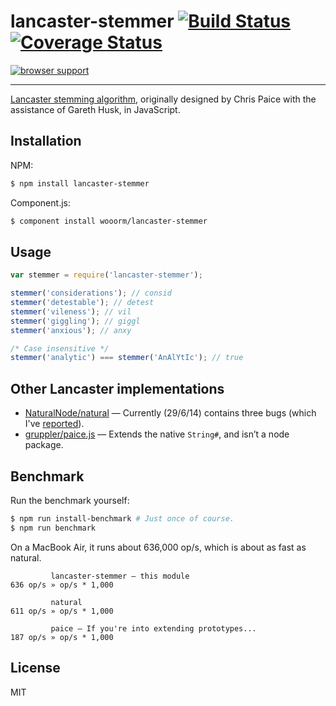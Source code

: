 # lancaster-stemmer [![Build Status](https://travis-ci.org/wooorm/lancaster-stemmer.svg?branch=master)](https://travis-ci.org/wooorm/lancaster-stemmer) [![Coverage Status](https://img.shields.io/coveralls/wooorm/lancaster-stemmer.svg)](https://coveralls.io/r/wooorm/lancaster-stemmer?branch=master)

[![browser support](https://ci.testling.com/wooorm/lancaster-stemmer.png) ](https://ci.testling.com/wooorm/lancaster-stemmer)

---

[Lancaster stemming algorithm](http://www.comp.lancs.ac.uk/computing/research/stemming/index.htm), originally designed by Chris Paice with the assistance of Gareth Husk, in JavaScript.

## Installation

NPM:
```sh
$ npm install lancaster-stemmer
```

Component.js:
```sh
$ component install wooorm/lancaster-stemmer
```

## Usage

```js
var stemmer = require('lancaster-stemmer');

stemmer('considerations'); // consid
stemmer('detestable'); // detest
stemmer('vileness'); // vil
stemmer('giggling'); // giggl
stemmer('anxious'); // anxy

/* Case insensitive */
stemmer('analytic') === stemmer('AnAlYtIc'); // true
```

## Other Lancaster implementations

- [NaturalNode/natural](https://github.com/NaturalNode/natural) — Currently (29/6/14) contains three bugs (which I've [reported](https://github.com/NaturalNode/natural/issues/171)).
- [gruppler/paice.js](https://github.com/gruppler/paice.js) — Extends the native `String#`, and isn’t a node package.

## Benchmark

Run the benchmark yourself:

```sh
$ npm run install-benchmark # Just once of course.
$ npm run benchmark
```

On a MacBook Air, it runs about 636,000 op/s, which is about as fast as natural.

```
         lancaster-stemmer — this module
636 op/s » op/s * 1,000

         natural
611 op/s » op/s * 1,000

         paice — If you're into extending prototypes...
187 op/s » op/s * 1,000
```

## License

  MIT
